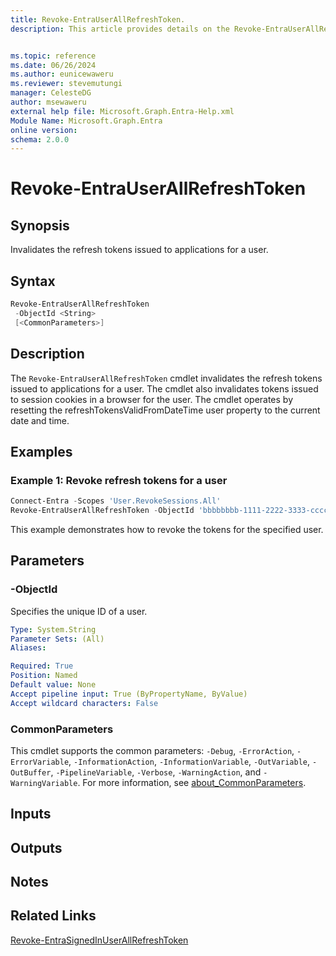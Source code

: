 ```yaml
---
title: Revoke-EntraUserAllRefreshToken.
description: This article provides details on the Revoke-EntraUserAllRefreshToken command.


ms.topic: reference
ms.date: 06/26/2024
ms.author: eunicewaweru
ms.reviewer: stevemutungi
manager: CelesteDG
author: msewaweru
external help file: Microsoft.Graph.Entra-Help.xml
Module Name: Microsoft.Graph.Entra
online version:
schema: 2.0.0
---
```


# Revoke-EntraUserAllRefreshToken

## Synopsis

Invalidates the refresh tokens issued to applications for a user.

## Syntax

```powershell
Revoke-EntraUserAllRefreshToken 
 -ObjectId <String> 
 [<CommonParameters>]
```

## Description

The `Revoke-EntraUserAllRefreshToken` cmdlet invalidates the refresh tokens issued to applications for a user.
The cmdlet also invalidates tokens issued to session cookies in a browser for the user.
The cmdlet operates by resetting the refreshTokensValidFromDateTime user property to the current date and time.

## Examples

### Example 1: Revoke refresh tokens for a user

```powershell
Connect-Entra -Scopes 'User.RevokeSessions.All'
Revoke-EntraUserAllRefreshToken -ObjectId 'bbbbbbbb-1111-2222-3333-cccccccccccc'
```

This example demonstrates how to revoke the tokens for the specified user.

## Parameters

### -ObjectId

Specifies the unique ID of a user.

```yaml
Type: System.String
Parameter Sets: (All)
Aliases:

Required: True
Position: Named
Default value: None
Accept pipeline input: True (ByPropertyName, ByValue)
Accept wildcard characters: False
```

### CommonParameters

This cmdlet supports the common parameters: `-Debug`, `-ErrorAction`, `-ErrorVariable`, `-InformationAction`, `-InformationVariable`, `-OutVariable`, `-OutBuffer`, `-PipelineVariable`, `-Verbose`, `-WarningAction`, and `-WarningVariable`. For more information, see [about_CommonParameters](https://go.microsoft.com/fwlink/?LinkID=113216).

## Inputs

## Outputs

## Notes

## Related Links

[Revoke-EntraSignedInUserAllRefreshToken](Revoke-EntraSignedInUserAllRefreshToken.md)
